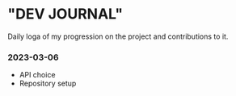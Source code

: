 # "DEV JOURNAL"
Daily loga of my progression on the project and contributions to it.

### 2023-03-06
- API choice
- Repository setup
